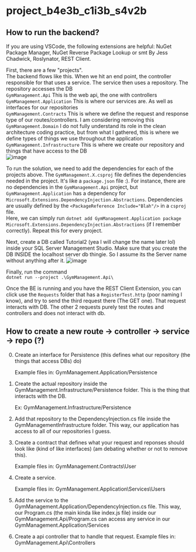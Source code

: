 # project_b4e3b_c1i3b_s4v2b

## How to run the backend? 
If you are using VSCode, the following extensions are helpful: NuGet Package Manager, NuGet Reverse Package Lookup or smt By Jess Chadwick, Roslynator, REST Client.  

First, there are a few "projects".  
The backend flows like this. When we hit an end point, the controller responsible for that uses a service. The service then uses a repository. The repository accesses the DB   
`GymManagement.Api` This is the web api, the one with controllers   
`GymManagement.Application` This is where our services are. As well as interfaces for our repositories   
`GymManagement.Contracts` This is where we define the request and response type of our routes/controllers. I am considering removing this  
`GymManagement.Domain` I do not fully understand its role in the clean architecture coding practice, but from what I gathered, this is where we define types of things we use throughout the application   
`GymManagement.Infrastructure` This is where we create our repository and things that have access to the DB   
![image](https://media.github.students.cs.ubc.ca/user/7083/files/dcf3357b-17b3-4c73-8972-25afa409e33f)

To run the solution, we need to add the dependencies for each of the projects above. The `GymManagement.X.csproj` file defines the dependencies needed in the project. It's like a `package.json` file :). For instance, there are no dependencies in the `GymManagement.Api` project, but `GymManagement.Application` has a dependency for `Microsoft.Extensions.DependencyInjection.Abstractions`. Dependencies are usually defined by the `<PackageReference Include="Blah"/>` in a `csproj` file.  
Here, we can simply run `dotnet add GymManagement.Application package Microsoft.Extensions.DependencyInjection.Abstractions` (if I remember correctly). Repeat this for every project.  

Next, create a DB called Tutorial2 (yea I will change the name later lol) inside your SQL Server Management Studio. Make sure that you create the DB INSIDE the localhost server db thingie. So I assume its the Server name without anything after it. 
![image](https://media.github.students.cs.ubc.ca/user/7083/files/a0b81534-00dd-4660-8b51-6b8fbcbd91d4)


Finally, run the command  
`dotnet run --project .\GymManagement.Api\`

Once the BE is running and you have the REST Client Extension, you can click use the `Requests` folder that has a `RegisterTest.http` (poor naming I know), and try to send the third request there (The GET one). That request interacts with DB. The other 2 requests purely test the routes and controllers and does not interact with db.  

## How to create a new route -> controller -> service -> repo (?) 
0. Create an interface for Persistence (this defines what our repository (the things that access DBs) do)
   
   Example files in: GymManagement.Application/Persistence 
   
1. Create the actual repository inside the GymManagement.Infrastructure/Persistence folder. This is the thing that interacts with the DB.  
   
   Ex: GymManagement.Infrastructure/Persistence
   
2. Add that repository to the DependencyInjection.cs file inside the GymManagementInfrastructure folder. This way, our application has access to all of our repositories    I guess. 
   
3. Create a contract that defines what your request and reponses should look like (kind of like interfaces) (am debating whether or not to remove this). 
   
   Example files in: GymManagement.Contracts\User
   
4. Create a service. 

   Example files in: GymManagement.Application\Services\Users
   
5. Add the service to the GymManagement.Application/DependencyInjection.cs file. This way, our Program.cs (the main kinda like index.js file) inside our                    GymManagement.Api/Program.cs can access any service in our GymManagement.Application/Services

6. Create a api controller that to handle that request. Example files in: GymManagement.Api\Controllers




